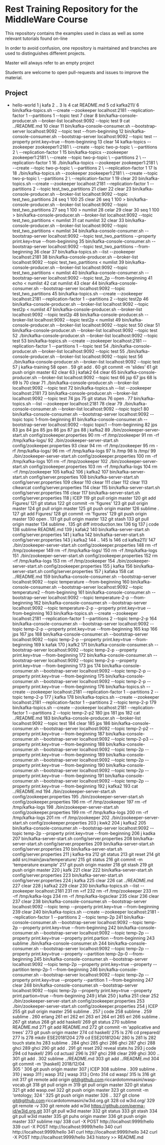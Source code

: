 # Rest Training Repository for the MiddleWare Course

This repository contains the examples used in class
as well as some relevant tutorials found on-line

In order to avoid confusion, one repository is maintained and 
branches are used to distinguishes different projects.

Master will always refer to an empty project

Students are welcome to open pull-requests and issues
to improve the material.


## Project

- hello-world
    1  j kafa
    2  ..
    3  ls
    4  cat README.md 
    5  cd kafka211/
    6  bin/kafka-topics.sh --create --zookeeper localhost:2181 --replication-factor 1 --partitions 1 --topic test
    7  clear
    8  bin/kafka-console-producer.sh --broker-list localhost:9092 --topic test
    9  cat ../README.md 
   10  clear
   11  bin/kafka-console-consumer.sh --bootstrap-server localhost:9092 --topic test --from-beginning
   12  bin/kafka-console-consumer.sh --bootstrap-server localhost:9092 --topic test --property print.key=true --from-beginning
   13  clear
   14  kafka-topics --zookeeper zookeeper1:2181 \ --create --topic two-p-topic \ --partitions 2 \ --replication-factor 1
   15  bin/kafka-topics --zookeeper zookeeper1:2181 \ --create --topic two-p-topic \ --partitions 2 \ --replication-factor 1
   16  ./bin/kafka-topics --zookeeper zookeeper1:2181 \ --create --topic two-p-topic \ --partitions 2 \ --replication-factor 1
   17  ls
   18  ./bin/kafka-topics.sh --zookeeper zookeeper1:2181 \ --create --topic two-p-topic \ --partitions 2 \ --replication-factor 1
   19  clear
   20  bin/kafka-topics.sh --create --zookeeper localhost:2181 --replication-factor 1 --partitions 2 --topic test_two_partitions
   21  claer
   22  clear
   23  bin/kafka-console-producer.sh --broker-list localhost:9092 --topic test_two_partitions
   24  seq  1 100
   25  clear
   26  seq 1 100 > bin/kafka-console-producer.sh --broker-list localhost:9092 --topic test_two_partitions
   27  seq 1 100 > numlist
   28  celar
   29  clear
   30  seq 1 100 > bin/kafka-console-producer.sh --broker-list localhost:9092 --topic test_two_partitions < numlist 
   31  cat numlist 
   32  clear
   33   bin/kafka-console-producer.sh --broker-list localhost:9092 --topic test_two_partitions < numlist
   34  bin/kafka-console-consumer.sh --bootstrap-server localhost:9092 --topic test_two_partitions --property print.key=true --from-beginning
   35  bin/kafka-console-consumer.sh --bootstrap-server localhost:9092 --topic test_two_partitions --from-beginning
   36  clear
   37  bin/kafka-topics.sh --list --zookeeper localhost:2181
   38   bin/kafka-console-producer.sh --broker-list localhost:9092 --topic test_two_partitions < numlist
   39  bin/kafka-console-producer.sh --broker-list localhost:9092 --topic test_two_partitions < numlist
   40  bin/kafka-console-consumer.sh --bootstrap-server localhost:9092 --topic test_2p --from-beginning
   41  echo < numlist 
   42  cat numlist 
   43  clear
   44  bin/kafka-console-consumer.sh --bootstrap-server localhost:9092 --topic test_two_partitions 
   45  bin/kafka-topics.sh --create --zookeeper localhost:2181 --replication-factor 1 --partitions 2 --topic test2p
   46  bin/kafka-console-producer.sh --broker-list localhost:9092 --topic test2p < numlist
   47  bin/kafka-console-producer.sh --broker-list localhost:9092 --topic test2p
   48  bin/kafka-console-producer.sh --broker-list localhost:9092 --topic test2p < numlist 
   49  bin/kafka-console-producer.sh --broker-list localhost:9092 --topic test
   50  clear
   51   bin/kafka-console-producer.sh --broker-list localhost:9092 --topic test
   52  ./bin/kafka-console-producer.sh --broker-list localhost:9092 --topic test
   53  bin/kafka-topics.sh --create --zookeeper localhost:2181 --replication-factor 1 --partitions 1 --topic test
   54  ./bin/kafka-console-producer.sh --broker-list localhost:9092 --topic test
   55  ./bin/kafka-console-producer.sh --broker-list localhost:9092 --topic test
   56  ./bin/kafka-console-producer.sh --broker-list localhost:9092 --topic test
   57  j kafka-training
   58  open .
   59  git add .
   60  git commit -m 'slides'
   61  git push origin master 
   62  clear
   63  j kafak2
   64  clear
   65  bin/kafka-console-producer.sh --broker-list localhost:9092 --topic test
   66  jsp
   67  jps
   68  ls
   69  ls
   70  clear
   71  ./bin/kafka-console-producer.sh --broker-list localhost:9092 --topic test
   72  bin/kafka-topics.sh --list --zookeeper localhost:2181
   73  bin/kafka-console-producer.sh --broker-list localhost:9092 --topic test
   74  jps
   75  git status
   76  open .
   77  bin/kafka-topics.sh --list --zookeeper localhost:2181
   78  clear
   79  ./bin/kafka-console-consumer.sh --broker-list localhost:9092 --topic topic1
   80  bin/kafka-console-consumer.sh --bootstrap-server localhost:9092 --topic topic 1-from-beginning
   81  bin/kafka-console-consumer.sh --bootstrap-server localhost:9092 --topic topic1 --from-beginning
   82  jps
   83  jps
   84  jps
   85  jps
   86  jps
   87  jps
   88  j kafka2
   89  ./bin/zookeeper-server-start.sh config/zookeeper.properties
   90  rm -rf /tmp/zookeeper
   91  rm -rf /tmp/kafka-logs/
   92  ./bin/zookeeper-server-start.sh config/zookeeper.properties
   93  clear
   94  rm -rf /tmp/zookeeper
   95  rm -rf /tmp/kafka-logs/
   96  rm -rf /tmp/kafka-logs
   97  ls /tmp
   98  ls /tmp/
   99  ./bin/zookeeper-server-start.sh config/zookeeper.properties
  100  rm -rf /tmp/kafka-logs
  101  rm -rf /tmp/zookeeper
  102  ./bin/zookeeper-server-start.sh config/zookeeper.properties
  103  rm -rf /tmp/kafka-logs
  104  rm -rf /tmp/zookeeper
  105  kafka2
  106  j kafka2
  107  bin/kafka-server-start.sh config/server.properties
  108  bin/kafka-server-start.sh config/server.properties
  109  clkear
  110  ckear
  111  claer
  112  clear
  113  clkearcat config/server.properties 
  114  clear
  115  bin/kafka-server-start.sh config/server.properties
  116  clear
  117  bin/kafka-server-start.sh config/server.properties
  118  j ICEP
  119  git pull origin master 
  120  git add Figures/
  121  git status
  122  git commit -m 'figures'
  123  git pull origin master 
  124  git pull origin master 
  125  git push origin master 
  126  sublime .
  127  git add Figures/
  128  git commit -m 'figures'
  129  git push origin master 
  130  open .
  131  git pull origin master 
  132  git stash
  133  git pull origin master 
  134  sublime .
  135  git diff introduction.tex
  136  tig
  137  j code
  138  sublime README.md 
  139  j kafak2
  140  bin/kafka-server-start.sh config/server.properties
  141  j kafka
  142  bin/kafka-server-start.sh config/server.properties
  143  j kafka2
  144  ..
  145  ls
  146  cd kafka211/
  147  ./bin/zookeeper-server-start.sh config/zookeeper.properties
  148  rm -rf /tmp/zookeeper
  149  rm -rf /tmp/kafka-logs/
  150  rm -rf /tmp/kafka-logs
  151  ./bin/zookeeper-server-start.sh config/zookeeper.properties
  152  rm -rf /tmp/kafka-logs
  153  rm -rf /tmp/zookeeper
  154  ./bin/zookeeper-server-start.sh config/zookeeper.properties
  155  j kafka
  156  bin/kafka-server-start.sh config/server.properties
  157  j kafaka
  158  cat ../README.md 
  159  bin/kafka-console-consumer.sh --bootstrap-server localhost:9092 --topic temperature --from-beginning
  160  bin/kafka-console-consumer.sh --bootstrap-server localhost:9092 --topic temperature2 --from-beginning
  161  bin/kafka-console-consumer.sh --bootstrap-server localhost:9092 --topic temperature-2-p --from-beginning
  162  bin/kafka-console-consumer.sh --bootstrap-server localhost:9092 --topic temperature-2-p --property print.key=true --from-beginning
  163  bin/kafka-topics.sh --create --zookeeper localhost:2181 --replication-factor 1 --partitions 2 --topic temp-2-p
  164  bin/kafka-console-consumer.sh --bootstrap-server localhost:9092 --topic temp-2-p --property print.key=true --from-beginning
  165  ksp
  166  jps
  167  jps
  168  bin/kafka-console-consumer.sh --bootstrap-server localhost:9092 --topic temp-2-p --property print.key=true --from-beginning
  169  k kafak
  170  j kafk2
  171  bin/kafka-console-consumer.sh --bootstrap-server localhost:9092 --topic temp-2-p --property print.key=true --from-beginning
  172  bin/kafka-console-consumer.sh --bootstrap-server localhost:9092 --topic temp-2-p --property print.key=true --from-beginning
  173  jps
  174  bin/kafka-console-consumer.sh --bootstrap-server localhost:9092 --topic temp-2-p --property print.key=true --from-beginning
  175  bin/kafka-console-consumer.sh --bootstrap-server localhost:9092 --topic temp-2-p --property print.key=true --from-beginning
  176  bin/kafka-topics.sh --create --zookeeper localhost:2181 --replication-factor 1 --partitions 2 --topic temp-2-p
  177  j kafka
  178  bin/kafka-topics.sh --create --zookeeper localhost:2181 --replication-factor 1 --partitions 2 --topic temp-2-p
  179  bin/kafka-topics.sh --create --zookeeper localhost:2181 --replication-factor 1 --partitions 2 --topic temp-2-p2
  180  jps
  181  jps
  182  cat ../README.md 
  183  bin/kafka-console-producer.sh --broker-list localhost:9092 --topic test
  184  clear
  185  jps
  186  bin/kafka-console-consumer.sh --bootstrap-server localhost:9092 --topic temp-2-p2 --property print.key=true --from-beginning
  187  bin/kafka-console-consumer.sh --bootstrap-server localhost:9092 --topic temp-2-p3 --property print.key=true --from-beginning
  188  bin/kafka-console-consumer.sh --bootstrap-server localhost:9092 --topic temp-2p --property print.key=true --from-beginning
  189  bin/kafka-console-consumer.sh --bootstrap-server localhost:9092 --topic temp-2p --property print.key=true --from-beginning
  190  bin/kafka-console-consumer.sh --bootstrap-server localhost:9092 --topic temp-2p --property print.key=true --from-beginning
  191  bin/kafka-console-consumer.sh --bootstrap-server localhost:9092 --topic temp-2p --property print.key=true --from-beginning
  192  j kafka2
  193  cat ../README.md 
  194  ./bin/zookeeper-server-start.sh config/zookeeper.properties
  195  ./bin/zookeeper-server-start.sh config/zookeeper.properties
  196  rm -rf /tmp/zookeeper
  197  rm -rf /tmp/kafka-logs
  198  ./bin/zookeeper-server-start.sh config/zookeeper.properties
  199  rm -rf /tmp/kafka-logs
  200  rm -rf /tmp/kafka-logs
  201  rm -rf /tmp/zookeeper
  202  ./bin/zookeeper-server-start.sh config/zookeeper.properties
  203  j kwk2
  204  j kafka2
  205  bin/kafka-console-consumer.sh --bootstrap-server localhost:9092 --topic temp-2p --property print.key=true --from-beginning
  206  j kadka
  207  bin/kafka-server-start.sh config/server.properties
  208  bin/kafka-server-start.sh config/server.properties
  209  bin/kafka-server-start.sh config/server.properties
  210  bin/kafka-server-start.sh config/server.properties
  211  j kafka-tra
  212  git status
  213  git reset
  214  git add src/main/java/temperature/
  215  git status
  216  git commit -m 'temperature example'
  217  git push origin master 
  218  git stash
  219  git push origin master 
  220  j kafk
  221  clear
  222  bin/kafka-server-start.sh config/server.properties
  223  bin/kafka-server-start.sh config/server.properties
  224  j kafka
  225  clear
  226  cat ../README.md 
  227  clear
  228  j kafka2
  229  clear
  230  bin/kafka-topics.sh --list --zookeeper localhost:2181
  231  rm =rf 
  232  rm -rf /tmp/zookeeper
  233  rm -rf /tmp/kafka-logs
  234  rm -rf /tmp/kafka-logsclear
  235  clear
  236  clear
  237  clear
  238  bin/kafka-console-consumer.sh --bootstrap-server localhost:9092 --topic temp --property print.key=true --from-beginning
  239  clear
  240  bin/kafka-topics.sh --create --zookeeper localhost:2181 --replication-factor 1 --partitions 2 --topic temp-2p
  241  bin/kafka-console-consumer.sh --bootstrap-server localhost:9092 --topic temp-2p --property print.key=true --from-beginning
  242  bin/kafka-console-consumer.sh --bootstrap-server localhost:9092 --topic temp-2p --property print.key=true --property print.partion --from-beginning
  243  sublime ./bin/kafka-console-consumer.sh 
  244  bin/kafka-console-consumer.sh --bootstrap-server localhost:9092 --topic temp-2p --property print.key=true --property --partition temp-2p-0  --from-beginning
  245  bin/kafka-console-consumer.sh --bootstrap-server localhost:9092 --topic temp-2p --property print.key=true --property --partition temp-2p-1  --from-beginning
  246  bin/kafka-console-consumer.sh --bootstrap-server localhost:9092 --topic temp-2p --property print.key=true --property --partition 1 --from-beginning
  247  clear
  248  bin/kafka-console-consumer.sh --bootstrap-server localhost:9092 --topic temp-2p --property print.key=true --property print.partion=true --from-beginning
  249  j kfak
  250  j kafka
  251  clear
  252  ./bin/zookeeper-server-start.sh config/zookeeper.properties
  253  ./bin/zookeeper-server-start.sh config/zookeeper.properties
  254  j ICEP
  255  git pull origin master 
  256  sublime .
  257  j code
  258  sublime .
  259  sublime .
  260  erlang
  261  erl
  262  erl
  263  erl
  264  erl
  265  erl
  266  sublime .
  267  git status
  268  git add haskell/
  269  git status
  270  sublime README.md 
  271  git add README.md
  272  git commit -m 'applicative and trees'
  273  git push origin master 
  274  cd haskell/
  275  ls
  276  cd prepared/
  277  ls
  278  mkdir ESE20181204
  279  cd ESE20181204/
  280  ls
  281  ls
  282  touch state.hs
  283  sublime .
  284  ghci
  285  ghci
  286  ghci
  287  ghci
  288  ghci
  289  ghci
  290  git add .
  291  git reset
  292  reveal state.hs 
  293  j code
  294  cd haskell/
  295  cd actual/
  296  ls
  297  ghci
  298  clear
  299  ghci
  300  ..
  301  git add .
  302  sublime  ../README.md 
  303  git add ../README.md
  304  git commit -m '[haskell] 2018/12/04\
  305  '
  306  git push  origin master 
  307  j ICEP
  308  sublime .
  309  sublime .
  310  j wasp
  311  j wasp
  312  j wasp
  313  j Onto
  314  cd wasp/
  315  ls
  316  git init
  317  git remote add origin git@github.com:riccardotommasini/wasp-vocab.git
  318  git pull origin m
  319  git pull origin master
  320  git status
  321  git add wasp.owl
  322  git push origin master 
  323  git commit -m 'ontology;
  324  '
  325  git push origin master 
  326  ..
  327  git clone git@github.com:riccardotommasini/w3id.org.git
  328  cd w3id.org/
  329  git remote -v
  330  git remote add w3id https://github.com/perma-id/w3id.org.git
  331  git pull w3id master
  332  git status
  333  git stash
  334  git pull w3id master
  335  git puhs origin master
  336  git push origin master
  337  sublime rsp/
  338  curl -X POST http://localhost:9999/hello
  339  curl -X POST http://localhost:9999/hello
  340  curl  http://localhost:9999/hello
  341  curl  http://localhost:9999/hello
  342  curl -X POST http://localhost:9999/hello
  343  history >> README.md 
